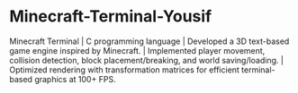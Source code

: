 # Minecraft-Terminal-Yousif
Minecraft Terminal | C programming language | Developed a 3D text-based game engine inspired by Minecraft.
| Implemented player movement, collision detection, block placement/breaking, and world saving/loading.
| Optimized rendering with transformation matrices for efficient terminal-based graphics at 100+ FPS.
